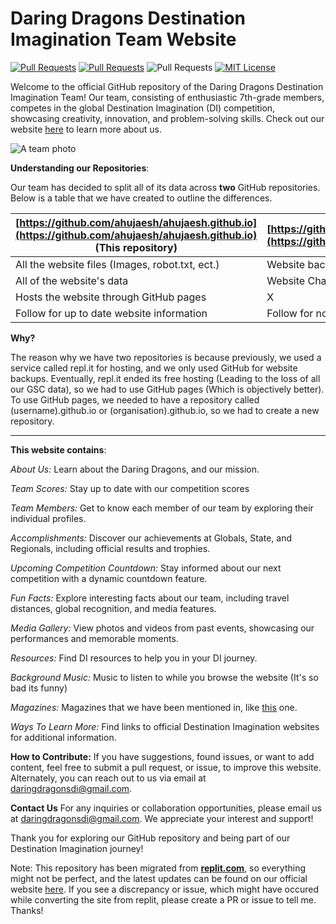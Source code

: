 # Daring Dragons Destination Imagination Team Website

  <a href="https://github.com/ahujaesh/ahujaesh.github.io/pulls"><img src="https://img.shields.io/badge/PRs-welcome-brightgreen.svg?longCache=true" alt="Pull Requests"></a>
  <a href="https://github.com/ahujaesh/ahujaesh.github.io/issues"><img src="https://img.shields.io/badge/Issues-welcome-brightgreen.svg?longCache=true" alt="Pull Requests"></a>
  <img src="https://img.shields.io/badge/Maintained-yes-brightgreen.svg?longCache=true" alt="Pull Requests">
  <a href="https://github.com/ahujaesh/ahujaesh.github.io/blob/main/LICENSE"><img src="https://img.shields.io/badge/License-MIT-lightgrey.svg?longCache=true" alt="MIT License"></a>
  
Welcome to the official GitHub repository of the Daring Dragons Destination Imagination Team! Our team, consisting of enthusiastic 7th-grade members, competes in the global Destination Imagination (DI) competition, showcasing creativity, innovation, and problem-solving skills. Check out our website [here](https://ahujaesh.github.io) to learn more about us.

![A team photo](https://ahujaesh.github.io/photos/di7.webp)

**Understanding our Repositories**:


Our team has decided to split all of its data across **two** GitHub repositories. Below is a table that we have created to outline the differences.

| [https://github.com/ahujaesh/ahujaesh.github.io](https://github.com/ahujaesh/ahujaesh.github.io) (This repository) | [https://github.com/ahujaesh/daringdragonswebpage](https://github.com/ahujaesh/daringdragonswebpage) |
|--------------------------------------------------------------------------------------------------------------------|------------------------------------------------------------------------------------------------------|
| All the website files (Images, robot.txt, ect.)                                                                    | Website backups (v12 - v1)                                                                           |
| All of the website's data                                                                                          | Website Changelog (What we changed in each version)                                                  |
| Hosts the website through GitHub pages                                                                             | X                                                                                                    |
| Follow for up to date website information                                                                          | Follow for notifications on website releases                                                         |

**Why?**

The reason why we have two repositories is because previously, we used a service called repl.it for hosting, and we only used GitHub for website backups. Eventually, repl.it ended its free hosting (Leading to the loss of all our GSC data), so we had to use GitHub pages (Which is objectively better). To use GitHub pages, we needed to have a repository called (username).github.io or (organisation).github.io, so we had to create a new repository.

---


**This website contains**:


_About Us:_ Learn about the Daring Dragons, and our mission.


_Team Scores:_ Stay up to date with our competition scores


_Team Members:_ Get to know each member of our team by exploring their individual profiles.


_Accomplishments:_ Discover our achievements at Globals, State, and Regionals, including official results and trophies.


_Upcoming Competition Countdown:_ Stay informed about our next competition with a dynamic countdown feature.


_Fun Facts:_ Explore interesting facts about our team, including travel distances, global recognition, and media features.


_Media Gallery:_ View photos and videos from past events, showcasing our performances and memorable moments.


_Resources:_ Find DI resources to help you in your DI journey.


_Background Music:_ Music to listen to while you browse the website (It's so bad its funny)


_Magazines:_ Magazines that we have been mentioned in, like [this](https://thekatynews.com/2023/05/27/destination-imagination-global-finals-results/?Daring%20Dragons,%20Conroe%20ISD,%20THE%20WOODLANDS-Coulson%20Tough,%20Texas#:~:text=Daring%20Dragons%2C%20Conroe%20ISD%2C%20THE%20WOODLANDS%2DCoulson%20Tough%2C%20Texas) one.

_Ways To Learn More:_ Find links to official Destination Imagination websites for additional information.


**How to Contribute:**
If you have suggestions, found issues, or want to add content, feel free to submit a pull request, or issue, to improve this website. Alternately, you can reach out to us via email at [daringdragonsdi@gmail.com](mailto:daringdragonsdi@gmail.com).

**Contact Us**
For any inquiries or collaboration opportunities, please email us at daringdragonsdi@gmail.com. We appreciate your interest and support!

Thank you for exploring our GitHub repository and being part of our Destination Imagination journey!


Note: This repository has been migrated from [**replit.com**](https://replit.com), so everything might not be perfect, and the latest updates can be found on our official website [here](https://ahujaesh.github.io). If you see a discrepancy or issue, which might have occured while converting the site from replit, please create a PR or issue to tell me. Thanks! 
